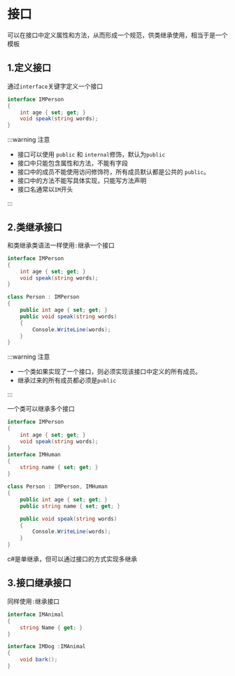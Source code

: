 # 接口

可以在接口中定义属性和方法，从而形成一个规范，供类继承使用，相当于是一个模板



## 1.定义接口

通过`interface`关键字定义一个接口

```cs
interface IMPerson
{
    int age { set; get; }
    void speak(string words);
}
```

:::warning 注意

- 接口可以使用 `public` 和 `internal`修饰，默认为`public`
- 接口中只能包含属性和方法，不能有字段
- 接口中的成员不能使用访问修饰符，所有成员默认都是公共的 `public`。
- 接口中的方法不能写具体实现，只能写方法声明
- 接口名通常以`IM`开头

:::



## 2.类继承接口

和类继承类语法一样使用`:`继承一个接口

```cs {7}
interface IMPerson
{
    int age { set; get; }
    void speak(string words);
}

class Person : IMPerson
{
    public int age { set; get; }
    public void speak(string words)
    {
        Console.WriteLine(words);
    }
}
```

:::warning 注意

- 一个类如果实现了一个接口，则必须实现该接口中定义的所有成员。
- 继承过来的所有成员都必须是`public`

:::



一个类可以继承多个接口

```cs {11}
interface IMPerson
{
    int age { set; get; }
    void speak(string words);
}
interface IMHuman
{
    string name { set; get; }
}

class Person : IMPerson, IMHuman
{
    public int age { set; get; }
    public string name { set; get; }

    public void speak(string words)
    {
        Console.WriteLine(words);
    }
}
```

c#是单继承，但可以通过接口的方式实现多继承



## 3.接口继承接口

同样使用`:`继承接口

```cs {6}
interface IMAnimal
{
    string Name { get; }
}

interface IMDog :IMAnimal
{
    void bark();
}
```







